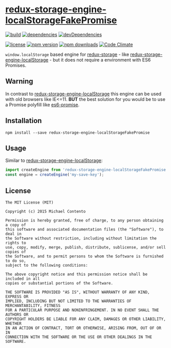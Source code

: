 # [redux-storage-engine-localStorageFakePromise][]

[![build](https://travis-ci.org/michaelcontento/redux-storage-engine-localStorageFakePromise.svg)](https://travis-ci.org/michaelcontento/redux-storage-engine-localStorageFakePromise)
[![dependencies](https://david-dm.org/michaelcontento/redux-storage-engine-localStorageFakePromise.svg)](https://david-dm.org/michaelcontento/redux-storage-engine-localStorageFakePromise)
[![devDependencies](https://david-dm.org/michaelcontento/redux-storage-engine-localStorageFakePromise/dev-status.svg)](https://david-dm.org/michaelcontento/redux-storage-engine-localStorageFakePromise#info=devDependencies)

[![license](https://img.shields.io/npm/l/redux-storage-engine-localStorageFakePromise.svg?style=flat-square)](https://www.npmjs.com/package/redux-storage-engine-localStorageFakePromise)
[![npm version](https://img.shields.io/npm/v/redux-storage-engine-localStorageFakePromise.svg?style=flat-square)](https://www.npmjs.com/package/redux-storage-engine-localStorageFakePromise)
[![npm downloads](https://img.shields.io/npm/dm/redux-storage-engine-localStorageFakePromise.svg?style=flat-square)](https://www.npmjs.com/package/redux-storage-engine-localStorageFakePromise)
[![Code Climate](https://codeclimate.com/github/michaelcontento/redux-storage-engine-localStorageFakePromise/badges/gpa.svg)](https://codeclimate.com/github/michaelcontento/redux-storage-engine-localStorageFakePromise)

`window.localStorage` based engine for [redux-storage][] - like
[redux-storage-engine-localStorage][] - but it does not require a environment
with ES6 Promises.

## Warning

In contrast to [redux-storage-engine-localStorage][] this engine can be used
with old browsers like IE<=11. **BUT** the best solution for you would be to
use a Promise polyfill like [es6-promise][].

## Installation

    npm install --save redux-storage-engine-localStorageFakePromise

## Usage

Similar to [redux-storage-engine-localStorage][]:

```js
import createEngine from 'redux-storage-engine-localStorageFakePromise';
const engine = createEngine('my-save-key');
```

## License

    The MIT License (MIT)

    Copyright (c) 2015 Michael Contento

    Permission is hereby granted, free of charge, to any person obtaining a copy of
    this software and associated documentation files (the "Software"), to deal in
    the Software without restriction, including without limitation the rights to
    use, copy, modify, merge, publish, distribute, sublicense, and/or sell copies of
    the Software, and to permit persons to whom the Software is furnished to do so,
    subject to the following conditions:

    The above copyright notice and this permission notice shall be included in all
    copies or substantial portions of the Software.

    THE SOFTWARE IS PROVIDED "AS IS", WITHOUT WARRANTY OF ANY KIND, EXPRESS OR
    IMPLIED, INCLUDING BUT NOT LIMITED TO THE WARRANTIES OF MERCHANTABILITY, FITNESS
    FOR A PARTICULAR PURPOSE AND NONINFRINGEMENT. IN NO EVENT SHALL THE AUTHORS OR
    COPYRIGHT HOLDERS BE LIABLE FOR ANY CLAIM, DAMAGES OR OTHER LIABILITY, WHETHER
    IN AN ACTION OF CONTRACT, TORT OR OTHERWISE, ARISING FROM, OUT OF OR IN
    CONNECTION WITH THE SOFTWARE OR THE USE OR OTHER DEALINGS IN THE SOFTWARE.

  [redux-storage]: https://github.com/michaelcontento/redux-storage
  [redux-storage-engine-localStorage]: https://github.com/michaelcontento/redux-storage-engine-localStorage
  [redux-storage-engine-localStorageFakePromise]: https://github.com/michaelcontento/redux-storage-engine-localStorageFakePromise
  [es6-promise]: https://www.npmjs.com/package/es6-promise
